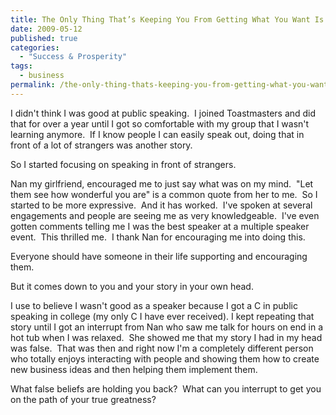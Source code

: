 ```yaml
---
title: The Only Thing That’s Keeping You From Getting What You Want Is The Story You Keep Telling Yourself
date: 2009-05-12
published: true
categories:
  - "Success & Prosperity"
tags:
  - business
permalink: /the-only-thing-thats-keeping-you-from-getting-what-you-want-is-the-story-you-keep-telling-yourself/
---
```

I didn't think I was good at public speaking.  I joined Toastmasters and did that for over a year until I got so comfortable with my group that I wasn't learning anymore.  If I know people I can easily speak out, doing that in front of a lot of strangers was another story.

So I started focusing on speaking in front of strangers.

Nan my girlfriend, encouraged me to just say what was on my mind.  "Let them see how wonderful you are" is a common quote from her to me.  So I started to be more expressive.  And it has worked.  I've spoken at several engagements and people are seeing me as very knowledgeable.  I've even gotten comments telling me I was the best speaker at a multiple speaker event.  This thrilled me.  I thank Nan for encouraging me into doing this.

Everyone should have someone in their life supporting and encouraging them.

But it comes down to you and your story in your own head.

I use to believe I wasn't good as a speaker because I got a C in public speaking in college (my only C I have ever received). I kept repeating that story until I got an interrupt from Nan who saw me talk for hours on end in a hot tub when I was relaxed.  She showed me that my story I had in my head was false.  That was then and right now I'm a completely different person  who totally enjoys interacting with people and showing them how to create new business ideas and then helping them implement them.

What false beliefs are holding you back?  What can you interrupt to get you on the path of your true greatness?
